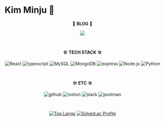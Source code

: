 # Kim Minju 👋
<div align="center">

<!--
**minz-cha/minz-cha** is a ✨ _special_ ✨ repository because its `README.md` (this file) appears on your GitHub profile.

Here are some ideas to get you started:

- 🔭 I’m currently working on ...
- 🌱 I’m currently learning ...
- 👯 I’m looking to collaborate on ...
- 🤔 I’m looking for help with ...
- 💬 Ask me about ...
- 📫 How to reach me: ...
- 😄 Pronouns: ...
- ⚡ Fun fact: ...
-->

📲 **BLOG** 📲
<!-- <a href="https://www.instagram.com/mmmin._.zz/"><img src="https://img.shields.io/badge/Instagram-E4405F?style=flat-square&logo=Instagram&logoColor=white"/></a>  -->
<a href="https://velog.io/@minz-cha"><img src="https://img.shields.io/badge/Velog-20C997?style=flat-square&logo=Velog&logoColor=white"/></a>

</br>

🛠️ **TECH STACK** 🛠️

![React](https://img.shields.io/badge/React-61DAFB.svg?&style=for-the-badge&logo=React&logoColor=white) 
![typescript](https://img.shields.io/badge/typescript-3178C6.svg?&style=for-the-badge&logo=typescript&logoColor=white) 
![MySQL](https://img.shields.io/badge/MySQL-4479A1.svg?&style=for-the-badge&logo=MySQL&logoColor=white) 
![MongoDB](https://img.shields.io/badge/MongoDB-47A248.svg?&style=for-the-badge&logo=MongoDB&logoColor=white) 
![express](https://img.shields.io/badge/express-000000.svg?&style=for-the-badge&logo=express&logoColor=white) 
![Node.js](https://img.shields.io/badge/Node.js-339933.svg?&style=for-the-badge&logo=Node.js&logoColor=white) 
![Python](https://img.shields.io/badge/Python-3776AB.svg?&style=for-the-badge&logo=Python&logoColor=yellow) 

<!-- 
![Vue.js](https://img.shields.io/badge/Vue.js-4FC08D.svg?&style=for-the-badge&logo=Vue.js&logoColor=white)  -->

</br>

🛠️ **ETC** 🛠️

![github](https://img.shields.io/badge/github-181717.svg?&style=for-the-badge&logo=github&logoColor=white) 
![notion](https://img.shields.io/badge/notion-000000.svg?&style=for-the-badge&logo=notion&logoColor=white) 
![slack](https://img.shields.io/badge/slack-4A154B.svg?&style=for-the-badge&logo=slack&logoColor=white) 
![postman](https://img.shields.io/badge/postman-FF6C37.svg?&style=for-the-badge&logo=postman&logoColor=white)  

</br>

<!--🗯️ **INFO** 🗯️-->



<!--[![Minju's GitHub stats](https://github-readme-stats.vercel.app/api?username=minz-cha&theme=tokyonight)](https://github.com/minz-cha/github-readme-stats) -->


[![Top Langs](https://github-readme-stats.vercel.app/api/top-langs/?username=minz-cha&langs_count=5&layout=compact&theme=dark)](https://github.com/minz-cha)
[![Solved.ac Profile](http://mazassumnida.wtf/api/v2/generate_badge?boj=demin1026)](https://solved.ac/demin1026/) 

</div>
